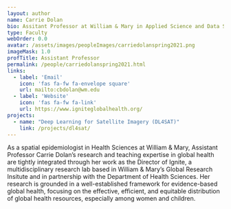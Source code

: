 ```yaml
---
layout: author
name: Carrie Dolan
bio: Assitant Professor at William & Mary in Applied Science and Data Science.
type: Faculty
webOrder: 0.0
avatar: /assets/images/peopleImages/carriedolanspring2021.png
imageMask: 1.0
profTitle: Assistant Professor
permalink: /people/carriedolanspring2021.html 
links:
  - label: 'Email'
    icon: 'fas fa-fw fa-envelope square'
    url: mailto:cbdolan@wm.edu
  - label: 'Website'
    icon: 'fas fa-fw fa-link'
    url: https://www.igniteglobalhealth.org/
projects:
  - name: "Deep Learning for Satellite Imagery (DL4SAT)"
    link: /projects/dl4sat/
---
```

As a spatial epidemiologist in Health Sciences at William & Mary, Assistant Professor Carrie Dolan’s research and teaching expertise in global health are tightly integrated through her work as the Director of Ignite, a multidisciplinary research lab based in William & Mary’s Global Research Insitute and in partnership with the Department of Health Sciences. Her research is grounded in a well-established framework for evidence-based global health, focusing on the effective, efficient, and equitable distribution of global health resources, especially among women and children.